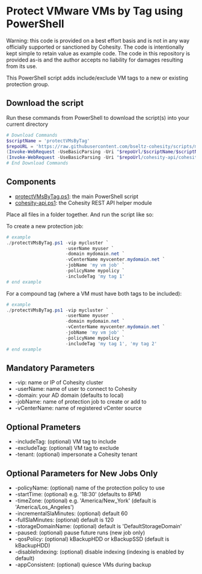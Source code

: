# Protect VMware VMs by Tag using PowerShell

Warning: this code is provided on a best effort basis and is not in any way officially supported or sanctioned by Cohesity. The code is intentionally kept simple to retain value as example code. The code in this repository is provided as-is and the author accepts no liability for damages resulting from its use.

This PowerShell script adds include/exclude VM tags to a new or existing protection group.

## Download the script

Run these commands from PowerShell to download the script(s) into your current directory

```powershell
# Download Commands
$scriptName = 'protectVMsByTag'
$repoURL = 'https://raw.githubusercontent.com/bseltz-cohesity/scripts/master/powershell'
(Invoke-WebRequest -UseBasicParsing -Uri "$repoUrl/$scriptName/$scriptName.ps1").content | Out-File "$scriptName.ps1"; (Get-Content "$scriptName.ps1") | Set-Content "$scriptName.ps1"
(Invoke-WebRequest -UseBasicParsing -Uri "$repoUrl/cohesity-api/cohesity-api.ps1").content | Out-File cohesity-api.ps1; (Get-Content cohesity-api.ps1) | Set-Content cohesity-api.ps1
# End Download Commands
```

## Components

* [protectVMsByTag.ps1](https://raw.githubusercontent.com/bseltz-cohesity/scripts/master/powershell/protectVMsByTag/protectVMsByTag.ps1): the main PowerShell script
* [cohesity-api.ps1](https://raw.githubusercontent.com/bseltz-cohesity/scripts/master/powershell/cohesity-api/cohesity-api.ps1): the Cohesity REST API helper module

Place all files in a folder together. And run the script like so:

To create a new protection job:

```powershell
# example
./protectVMsByTag.ps1 -vip mycluster `
                      -userName myuser `
                      -domain mydomain.net `
                      -vCenterName myvcenter.mydomain.net `
                      -jobName 'my vm job' `
                      -policyName mypolicy `
                      -includeTag 'my tag 1'
# end example
```

For a compound tag (where a VM must have both tags to be included):

```powershell
# example
./protectVMsByTag.ps1 -vip mycluster `
                      -userName myuser `
                      -domain mydomain.net `
                      -vCenterName myvcenter.mydomain.net `
                      -jobName 'my vm job' `
                      -policyName mypolicy `
                      -includeTag 'my tag 1', 'my tag 2'
# end example
```

## Mandatory Parameters

* -vip: name or IP of Cohesity cluster
* -userName: name of user to connect to Cohesity
* -domain: your AD domain (defaults to local)
* -jobName: name of protection job to create or add to
* -vCenterName: name of registered vCenter source

## Optional Prameters

* -includeTag: (optional) VM tag to include
* -excludeTag: (optional) VM tag to exclude
* -tenant: (optional) impersonate a Cohesity tenant

## Optional Parameters for New Jobs Only

* -policyName: (optional) name of the protection policy to use
* -startTime: (optional) e.g. '18:30' (defaults to 8PM)
* -timeZone: (optional) e.g. 'America/New_York' (default is 'America/Los_Angeles')
* -incrementalSlaMinutes: (optional) default 60
* -fullSlaMinutes: (optional) default is 120
* -storageDomainName: (optional) default is 'DefaultStorageDomain'
* -paused: (optional) pause future runs (new job only)
* -qosPolicy: (optional) kBackupHDD or kBackupSSD (default is kBackupHDD)
* -disableIndexing: (optional) disable indexing (indexing is enabled by default)
* -appConsistent: (optional) quiesce VMs during backup
